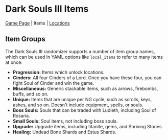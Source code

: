 # Dark Souls III Items

[Game Page] | Items | [Locations]

[Game Page]: /games/Dark%20Souls%20III/info/en
[Locations]: /tutorial/Dark%20Souls%20III/locations/en

## Item Groups

The Dark Souls III randomizer supports a number of item group names, which can
be used in YAML options like `local_items` to refer to many items at once:

* **Progression:** Items which unlock locations.
* **Cinders:** All four Cinders of a Lord. Once you have these four, you can
  fight Soul of Cinder and win the game.
* **Miscellaneous:** Generic stackable items, such as arrows, firebombs, buffs,
  and so on.
* **Unique:** Items that are unique per NG cycle, such as scrolls, keys, ashes,
  and so on. Doesn't include equipment, spells, or souls.
* **Boss Souls:** Souls that can be traded with Ludleth, including Soul of
  Rosaria.
* **Small Souls:** Soul items, not including boss souls.
* **Upgrade:** Upgrade items, including titanite, gems, and Shriving Stones.
* **Healing:** Undead Bone Shards and Estus Shards.
